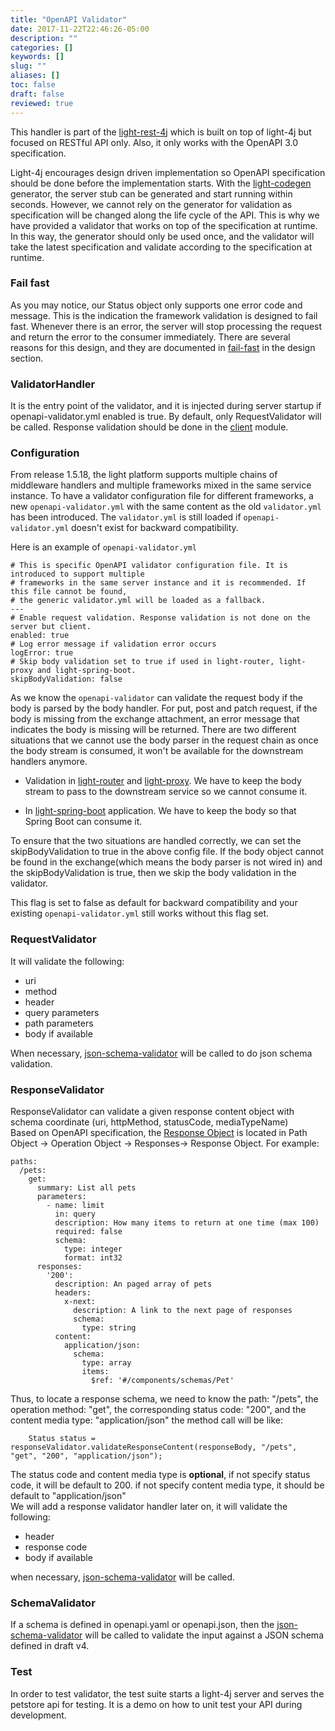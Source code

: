 ```yaml
---
title: "OpenAPI Validator"
date: 2017-11-22T22:46:26-05:00
description: ""
categories: []
keywords: []
slug: ""
aliases: []
toc: false
draft: false 
reviewed: true
---
```


This handler is part of the [light-rest-4j][] which is built on top of light-4j but focused on RESTful API only. Also, it only works with the OpenAPI 3.0 specification.

Light-4j encourages design driven implementation so OpenAPI specification should be done before the implementation starts. With the [light-codegen][] generator, the server stub can be generated and start running within seconds. However, we cannot rely on the generator for validation as specification will be changed along the life cycle of the API. This is why we have provided a validator that works on top of the specification at runtime. In this way, the generator should only be used once, and the validator will take the latest specification and validate according to the specification at runtime. 

### Fail fast

As you may notice, our Status object only supports one error code and message. This is the indication the framework validation is designed to fail fast. Whenever there is an error, the server will stop processing the request and return the error to the consumer immediately. There are several reasons for this design, and they are documented in [fail-fast][] in the design section. 

### ValidatorHandler

It is the entry point of the validator, and it is injected during server startup if openapi-validator.yml enabled is true. By default, only RequestValidator will be called. Response validation should be done in the [client][] module. 

### Configuration

From release 1.5.18, the light platform supports multiple chains of middleware handlers and multiple frameworks mixed in the same service instance. To have a validator configuration file for different frameworks, a new `openapi-validator.yml` with the same content as the old `validator.yml` has been introduced. The `validator.yml` is still loaded if `openapi-validator.yml` doesn't exist for backward compatibility. 

Here is an example of `openapi-validator.yml`

```
# This is specific OpenAPI validator configuration file. It is introduced to support multiple
# frameworks in the same server instance and it is recommended. If this file cannot be found,
# the generic validator.yml will be loaded as a fallback.
---
# Enable request validation. Response validation is not done on the server but client.
enabled: true
# Log error message if validation error occurs
logError: true
# Skip body validation set to true if used in light-router, light-proxy and light-spring-boot.
skipBodyValidation: false

```

As we know the `openapi-validator` can validate the request body if the body is parsed by the body handler. For put, post and patch request, if the body is missing from the exchange attachment, an error message that indicates the body is missing will be returned. There are two different situations that we cannot use the body parser in the request chain as once the body stream is consumed, it won't be available for the downstream handlers anymore.

* Validation in [light-router][] and [light-proxy][]. We have to keep the body stream to pass to the downstream service so we cannot consume it.

* In [light-spring-boot][] application. We have to keep the body so that Spring Boot can consume it.

To ensure that the two situations are handled correctly, we can set the skipBodyValidation to true in the above config file. If the body object cannot be found in the exchange(which means the body parser is not wired in) and the skipBodyValidation is true, then we skip the body validation in the validator. 

This flag is set to false as default for backward compatibility and your existing `openapi-validator.yml` still works without this flag set. 

### RequestValidator

It will validate the following:

* uri
* method
* header
* query parameters
* path parameters
* body if available

When necessary, [json-schema-validator][] will be called to do json schema validation.

### ResponseValidator
ResponseValidator can validate a given response content object with schema coordinate (uri, httpMethod, statusCode, mediaTypeName)  
Based on OpenAPI specification, the [Response Object][] is located in Path Object -> Operation Object -> Responses-> Response Object. For example:
```
paths:
  /pets:
    get:
      summary: List all pets
      parameters:
        - name: limit
          in: query
          description: How many items to return at one time (max 100)
          required: false
          schema:
            type: integer
            format: int32
      responses:
        '200':
          description: An paged array of pets
          headers:
            x-next:
              description: A link to the next page of responses
              schema:
                type: string
          content:
            application/json:
              schema:
                type: array
                items:
                  $ref: '#/components/schemas/Pet'
```
Thus, to locate a response schema, we need to know the path: "/pets", the operation method: "get", the corresponding status code: "200", and the content media type: "application/json"
the method call will be like:
```$xslt
    Status status = responseValidator.validateResponseContent(responseBody, "/pets", "get", "200", "application/json");
```
The status code and content media type is **optional**, if not specify status code, it will be default to 200. if not specify content media type, it should be default to "application/json"  
We will add a response validator handler later on, it will validate the following:

* header
* response code
* body if available

when necessary, [json-schema-validator][] will be called.

### SchemaValidator

If a schema is defined in openapi.yaml or openapi.json, then the [json-schema-validator][] will be called to validate the input against a JSON schema defined in draft v4.

### Test

In order to test validator, the test suite starts a light-4j server and serves the petstore api for testing. It is a demo on how to unit test your API during development.

[light-rest-4j]: https://github.com/networknt/light-rest-4j
[light-codegen]: /tool/light-codegen/
[fail-fast]: /architecture/fail-fast/
[client]: /concern/client/
[json-schema-validator]: https://github.com/networknt/json-schema-validator
[light-router]: /service/router/
[light-proxy]: /service/proxy/
[light-spring-boot]: /style/light-spring-boot/
[Response Object]: https://github.com/OAI/OpenAPI-Specification/blob/master/versions/3.0.0.md#response-object
